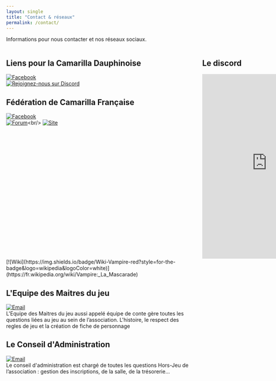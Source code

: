 ```yaml
---
layout: single
title: "Contact & réseaux"
permalink: /contact/
---
```

Informations pour nous contacter et nos réseaux sociaux.
<div style="display: grid; grid-template-columns: 1fr 1fr; gap: 2rem;">
  <!-- Colonne Liens utiles -->
  <div style="min-width:500px">
  <h2>Liens pour la Camarilla Dauphinoise</h2>

   [![Facebook](https://img.shields.io/badge/Facebook-Suivre-1877F2?style=for-the-badge&logo=facebook&logoColor=white)](https://facebook.com/camarilla.dauphinoise)<br/>
   [![Rejoignez-nous sur Discord](https://img.shields.io/badge/Discord-Rejoindre%20le%20discord-5865F2?style=for-the-badge&logo=discord&logoColor=white)](https://discord.gg/wTGMEGVcWk)<br/>

 <h2>Fédération de Camarilla Française</h2>
    
  [![Facebook](https://img.shields.io/badge/Facebook-Suivre-1877F2?style=for-the-badge&logo=facebook&logoColor=white)](https://facebook.com/Federation.Camarilla.France)<br/>
  [![Forum](https://img.shields.io/badge/Forum-Communauté-orange?style=for-the-badge&logo=phpbb&logoColor=white)]([https://forum.tonsite.com](http://www.camarilla-fr.com/forum/index.php))<br/>
  [![Site](https://img.shields.io/badge/Wiki-Site-red?style=for-the-badge&logo=wikipedia&logoColor=white)]([https://fr.wikipedia.org/wiki/Vampire:_La_Mascarade](https://camarilla-fr.com/))

  </div>
    <!-- Colonne Widget Discord -->
  <div style="width:100%">
    <h2>Le discord</h2>
<iframe src="https://discord.com/widget?id=626455168116064297&theme=dark" width="350" height="500" allowtransparency="true" frameborder="0" sandbox="allow-popups allow-popups-to-escape-sandbox allow-same-origin allow-scripts"></iframe>
  </div>
</div>
[![Wiki](https://img.shields.io/badge/Wiki-Vampire-red?style=for-the-badge&logo=wikipedia&logoColor=white)](https://fr.wikipedia.org/wiki/Vampire:_La_Mascarade)
  
## L'Equipe des Maitres du jeu
[![Email](https://img.shields.io/badge/Email-conte.grenoble@gmail.com-blue?style=for-the-badge&logo=gmail&logoColor=white)](mailto:conte.grenoble@gmail.com) <br/>
L'Equipe des Maitres du jeu aussi appelé équipe de conte gère toutes les questions liées au jeu au sein de l’association. L'histoire, le respect des regles de jeu et la création de fiche de personnage 


## Le Conseil d'Administration
[![Email](https://img.shields.io/badge/Email-ca.gratianopolis@gmail.com-blue?style=for-the-badge&logo=gmail&logoColor=white)](mailto:ca.gratianopolis@gmail.com) <br/>
Le conseil d'administration est chargé de toutes les questions Hors-Jeu de l’association : gestion des inscriptions, de la salle, de la trésorerie…
